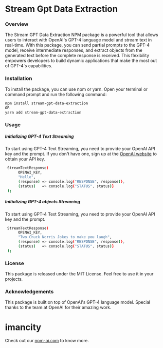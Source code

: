 # Stream Gpt Data Extraction

### Overview

The Stream GPT Data Extraction NPM package is a powerful tool that allows users to interact with OpenAI's GPT-4 language model and stream text in real-time. With this package, you can send partial prompts to the GPT-4 model, receive intermediate responses, and extract objects from the generated text before the complete response is received. This flexibility empowers developers to build dynamic applications that make the most out of GPT-4's capabilities.

### Installation

To install the package, you can use npm or yarn. Open your terminal or command prompt and run the following command:

```bash
npm install stream-gpt-data-extraction
OR
yarn add stream-gpt-data-extraction
```

### Usage

##### Initializing GPT-4 Text Streaming

To start using GPT-4 Text Streaming, you need to provide your OpenAI API key and the prompt. If you don't have one, sign up at the [OpenAI website](https://openai.com) to obtain your API key.

```bash
 StreamTextResponse(
      OPENAI_KEY,
      "Hello",
      (response) => console.log("RESPONSE", response)},
      (status)   => console.log("STATUS", status)}
 );
```

##### Initializing GPT-4 objects Streaming

To start using GPT-4 Text Streaming, you need to provide your OpenAI API key and the prompt.

```bash
 StreamTextResponse(
      OPENAI_KEY,
      "Two Chuck Norris Jokes to make you laugh",
      (response) => console.log("RESPONSE", response)},
      (status)   => console.log("STATUS", status)}
 );
```

### License

This package is released under the MIT License. Feel free to use it in your projects.

### Acknowledgements

This package is built on top of OpenAI's GPT-4 language model. Special thanks to the team at OpenAI for their amazing work.

# imancity

Check out our [npm-ai.com](npm-ai.com) to know more.
